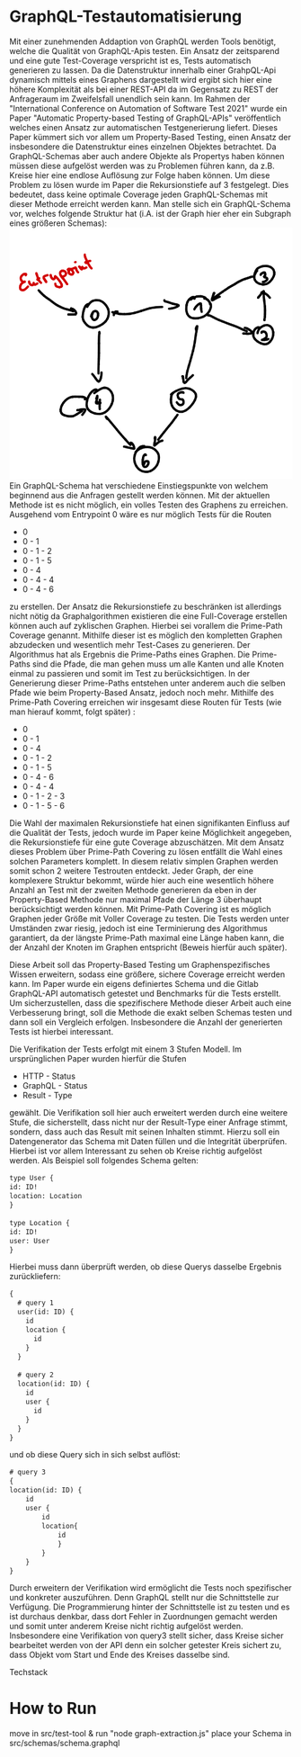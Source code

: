 # GraphQL-Testautomatisierung

Mit einer zunehmenden Addaption von GraphQL werden Tools benötigt, welche die Qualität von GraphQL-Apis testen.
Ein Ansatz der zeitsparend und eine gute Test-Coverage verspricht ist es, Tests automatisch generieren zu lassen. 
Da die Datenstruktur innerhalb einer GrahpQL-Api dynamisch mittels eines Graphens dargestellt wird ergibt sich hier 
eine höhere Komplexität als bei einer REST-API da im Gegensatz zu REST der Anfrageraum im Zweifelsfall unendlich sein kann.
Im Rahmen der "International Conference on Automation of Software Test 2021" wurde ein Paper "Automatic Property-based Testing of GraphQL-APIs" veröffentlich
welches einen Ansatz zur automatischen Testgenerierung liefert. 
Dieses Paper kümmert sich vor allem um Property-Based Testing, einen Ansatz der insbesondere die Datenstruktur eines einzelnen 
Objektes betrachtet. Da GraphQL-Schemas aber auch andere Objekte als Propertys haben können müssen diese aufgelöst werden was zu Problemen
führen kann, da z.B. Kreise hier eine endlose Auflösung zur Folge haben können. Um diese Problem zu lösen wurde im Paper die Rekursionstiefe
auf 3 festgelegt. Dies bedeutet, dass keine optimale Coverage jeden GraphQL-Schemas mit dieser Methode erreicht werden kann. 
Man stelle sich ein GraphQL-Schema vor, welches folgende Struktur hat (i.A. ist der Graph hier eher ein Subgraph eines größeren Schemas): 
![zyklischer Graph](docs/images/graphs/graph.png)
Ein GraphQL-Schema hat verschiedene Einstiegspunkte von welchem beginnend aus die Anfragen gestellt werden können. 
Mit der aktuellen Methode ist es nicht möglich, ein volles Testen des Graphens zu erreichen. 
Ausgehend vom Entrypoint 0 wäre es nur möglich Tests für die Routen 

* 0
* 0 - 1 
* 0 - 1 - 2
* 0 - 1 - 5
* 0 - 4
* 0 - 4 - 4
* 0 - 4 - 6

zu erstellen. Der Ansatz die Rekursionstiefe zu beschränken ist allerdings nicht nötig da Graphalgorithmen existieren die eine 
Full-Coverage erstellen können auch auf zyklischen Graphen. Hierbei sei vorallem die Prime-Path Coverage genannt. 
Mithilfe dieser ist es möglich den kompletten Graphen abzudecken und wesentlich mehr Test-Cases zu generieren. Der Algorithmus hat 
als Ergebnis die Prime-Paths eines Graphen. Die Prime-Paths sind die Pfade, die man gehen muss um alle Kanten und alle Knoten einmal zu passieren und somit
im Test zu berücksichtigen. In der Generierung dieser Prime-Paths entstehen unter anderem auch die selben Pfade wie beim Property-Based Ansatz, jedoch noch mehr. 
Mithilfe des Prime-Path Covering erreichen wir insgesamt diese Routen für Tests (wie man hierauf kommt, folgt später) :

* 0
* 0 - 1 
* 0 - 4
* 0 - 1 - 2
* 0 - 1 - 5
* 0 - 4 - 6
* 0 - 4 - 4
* 0 - 1 - 2 - 3
* 0 - 1 - 5 - 6

Die Wahl der maximalen Rekursionstiefe hat einen signifikanten Einfluss auf die 
Qualität der Tests, jedoch wurde im Paper keine Möglichkeit angegeben, die Rekursionstiefe für eine gute Coverage abzuschätzen. 
Mit dem Ansatz dieses Problem über Prime-Path Covering zu lösen entfällt die Wahl eines solchen Parameters komplett.
In diesem relativ simplen Graphen werden somit schon 2 weitere Testrouten entdeckt.
Jeder Graph, der eine komplexere Struktur bekommt, würde hier auch eine wesentlich höhere 
Anzahl an Test mit der zweiten Methode generieren da eben in der Property-Based Methode nur maximal Pfade der Länge 3 überhaupt berücksichtigt werden können. Mit Prime-Path Covering ist es möglich
Graphen jeder Größe mit Voller Coverage zu testen. Die Tests werden unter Umständen zwar riesig, jedoch ist eine Terminierung des Algorithmus garantiert, da der längste Prime-Path maximal eine Länge 
haben kann, die der Anzahl der Knoten im Graphen entspricht (Beweis hierfür auch später).

Diese Arbeit soll das Property-Based Testing um Graphenspezifisches Wissen erweitern, sodass eine größere, sichere Coverage erreicht werden kann. 
Im Paper wurde ein eigens definiertes Schema und die Gitlab GraphQL-API automatisch getestet und Benchmarks für die Tests erstellt. 
Um sicherzustellen, dass die spezifischere Methode dieser Arbeit auch eine Verbesserung bringt, soll die Methode die exakt selben 
Schemas testen und dann soll ein Vergleich erfolgen. Insbesondere die Anzahl der generierten Tests ist hierbei interessant. 

Die Verifikation der Tests erfolgt mit einem 3 Stufen Modell. Im ursprünglichen Paper wurden hierfür die Stufen

* HTTP - Status
* GraphQL - Status
* Result - Type 

gewählt. Die Verifikation soll hier auch erweitert werden durch eine weitere Stufe, die sicherstellt, dass nicht nur der
Result-Type einer Anfrage stimmt, sondern, dass auch das Result mit seinen Inhalten stimmt. Hierzu soll ein Datengenerator das 
Schema mit Daten füllen und die Integrität überprüfen. Hierbei ist vor allem Interessant zu sehen ob Kreise richtig aufgelöst werden.
Als Beispiel soll folgendes Schema gelten: 

```
type User {
id: ID!
location: Location
}

type Location {
id: ID!
user: User
}
```
Hierbei muss dann überprüft werden, ob diese Querys dasselbe Ergebnis zurückliefern:
```
{
  # query 1
  user(id: ID) {
    id
    location {
      id
    }
  }

  # query 2
  location(id: ID) {
    id
    user {
      id
    }
  }
}
```
und ob diese Query sich in sich selbst auflöst: 
```
# query 3
{
location(id: ID) {
    id
    user {
        id
        location{
            id
            }
        }
    }
}    

```
Durch erweitern der Verifikation wird ermöglicht die Tests noch spezifischer und konkreter auszuführen. 
Denn GraphQL stellt nur die Schnittstelle zur Verfügung. Die Programmierung hinter der Schnittstelle ist zu testen und es ist 
durchaus denkbar, dass dort Fehler in Zuordnungen gemacht werden und somit unter anderem Kreise nicht richtig aufgelöst werden.
Insbesondere eine Verifikation von query3 stellt sicher, dass Kreise sicher bearbeitet werden von der API denn ein solcher getester Kreis
sichert zu, dass Objekt vom Start und Ende des Kreises dasselbe sind. 

Techstack


# How to Run 
move in src/test-tool & run "node graph-extraction.js"
place your Schema in src/schemas/schema.graphql

